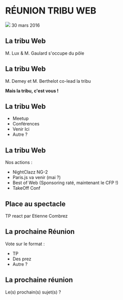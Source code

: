 <!-- .slide: data-background="#ffffff" -->
# RÉUNION TRIBU WEB
![](/2016-03-30-tp_React/tribu_web.png)
30 mars 2016



## La tribu Web

M. Lux & M. Gaulard s'occupe du pôle


## La tribu Web

M. Demey et M. Berthelot co-lead la tribu

**Mais la tribu, c'est vous !**


## La tribu Web

 - Meetup
 - Conférences
 - Venir Ici
 - Autre ?


## La tribu Web

Nos actions :

 - NightClazz NG-2
 - Paris.js va venir (mai ?)
 - Best of Web (Sponsoring raté, maintenant le CFP !)
 - TakeOff Conf



## Place au spectacle

TP react par Etienne Combrez



## La prochaine Réunion

Vote sur le format :
 - TP
 - Des prez
 - Autre ?


## La prochaine réunion

Le(s) prochain(s) sujet(s) ?

